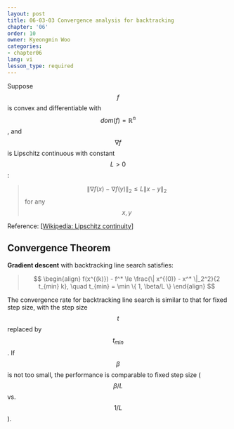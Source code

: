 ```yaml
---
layout: post
title: 06-03-03 Convergence analysis for backtracking
chapter: '06'
order: 10
owner: Kyeongmin Woo
categories:
- chapter06
lang: vi
lesson_type: required
---
```


Suppose $$f$$ is convex and differentiable with $$dom(f) = \mathbb{R}^n$$, and $$\nabla f$$ is Lipschitz continuous with constant $$L > 0$$:
>$$ \| \nabla f(x) - \nabla f(y) \|_2 \le L \| x - y \|_2 $$ for any $$x, y$$

Reference: [[Wikipedia: Lipschitz continuity](https://en.wikipedia.org/wiki/Lipschitz_continuity)]

## Convergence Theorem
**Gradient descent** with backtracking line search satisfies:
> $$ \begin{align}
f(x^{(k)}) - f^* \le \frac{\| x^{(0)} - x^* \|_2^2}{2 t_{min} k}, \quad t_{min} = \min \{ 1, \beta/L \}
\end{align} $$

The convergence rate for backtracking line search is similar to that for fixed step size, with the step size $$t$$ replaced by $$t_{min}$$. If $$\beta$$ is not too small, the performance is comparable to fixed step size ($$\beta/L$$ vs. $$1/L$$).
